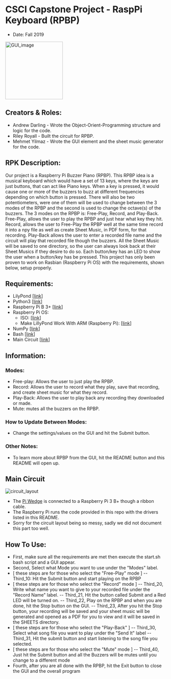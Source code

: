 # CSCI Capstone Project - RaspPi Keyboard (RPBP)
- Date: Fall 2019

<img width="180" alt="GUI_image" src="https://user-images.githubusercontent.com/15916367/98157166-2800c980-1e96-11eb-9af1-1fa7aff8a471.png">

## Creators & Roles:
- Andrew Darling - Wrote the Object-Orient-Programming structure and logic for the code.
- Riley Royall - Built the circuit for RPBP.
- Mehmet Yilmaz - Wrote the GUI element and the sheet music generator for the code.

## RPK Description:
Our project is a Raspberry Pi Buzzer Piano (RPBP). This RPBP idea is a musical keyboard which would have a set of 13 keys, where the keys are just buttons, that can act like Piano keys. When a key is pressed, it would cause one or more of the buzzers to buzz at different frequencies depending on which button is pressed. There will also be two potentiometers, were one of them will be used to change between the 3 modes of the RPBP and the second is used to change the octave(s) of the buzzers. The 3 modes on the RPBP is: Free-Play, Record, and Play-Back. Free-Play, allows the user to play the RPBP and just hear what key they hit. Record, allows the user to Free-Play the RPBP well at the same time record it into a npy file as well as create Sheet Music, in PDF form, for that recording. Play-Back allows the user to enter a recorded file name and the circuit will play that recorded file though the buzzers. All the Sheet Music will be saved to one directory, so the user can always look back at their Sheet Musics if they desire to do so. Each button/key has an LED to show the user when a button/key has be pressed. This project has only been proven to work on Rasbian (Raspberry Pi OS) with the requirements, shown below, setup properly.

## Requirements:
- LilyPond [[link](http://lilypond.org/text-input.html)]
- Python3 [[link](https://www.python.org/downloads/)]
- Raspberry Pi B 3+ [[link](https://www.raspberrypi.org/products/raspberry-pi-3-model-b-plus/?resellerType=home)]
- Raspberry Pi OS:
	- ISO: [[link](https://www.raspberrypi.org/downloads/)]
	- Make LillyPond Work With ARM (Raspberry Pi): [[link](http://partitura.org/index.php/lilypond/)]
- NumPy [[link](https://numpy.org/install/)]
- Bash [[link](https://www.gnu.org/software/bash/)]
- Main Circuit [[link](https://github.com/MehmetMHY/keyboard/tree/master/circuit)]

## Information:
### Modes:
- Free-play: Allows the user to just play the RPBP.
- Record: Allows the user to record what they play, save that recording, and create sheet music for what they record.
- Play-Back: Allows the user to play back any recording they downloaded or made.
- Mute: mutes all the buzzers on the RPBP.
### How to Update Between Modes:
- Change the settings/values on the GUI and hit the Submit button.
### Other Notes:
- To learn more about RPBP from the GUI, hit the README button and this README will open up. 

## Main Circuit
![circuit_layout](https://user-images.githubusercontent.com/15916367/103166572-a61b8580-47e0-11eb-8a56-a44db605b634.jpeg)
- The [Pi Wedge](https://www.sparkfun.com/products/13717) is connected to a Raspberry Pi 3 B+ though a ribbon cable. 
- The Raspberry Pi runs the code provided in this repo with the drivers listed in this README.
- Sorry for the circuit layout being so messy, sadly we did not document this part too well.

## How To Use:
- First, make sure all the requirements are met then execute the start.sh bash script and a GUI appear.
- Second, Select what Mode you want to use under the "Modes" label.
- [ these steps are for those who select the "Free-Play" mode ]
-- Third_10: Hit the Submit button and start playing on the RPBP
- [ these steps are for those who select the "Record" mode ]
-- Third_20, Write what name you want to give to your recorded file under the "Record Name" label.
-- Third_21, Hit the button called Submit and a Red LED will be turned on.
-- Third_22, Play on the RPBP and when you are done, hit the Stop button on the GUI.
-- Third_23, After you hit the Stop button, your recording will be saved and your sheet music will be generated and opened as a PDF for you to view and it will be saved in the SHEETS directory.
- [ these steps are for those who select the "Play-Back" ]
-- Third_30, Select what song file you want to play under the "Send It" label
-- Third_31, Hit the submit button and start listening to the song file you selected.
- [ these steps are for those who select the "Mute" mode ]
-- Third_40, Just hit the Submit button and all the Buzzers will be mutes until you change to a different mode
- Fourth, after you are all done with the RPBP, hit the Exit button to close the GUI and the overall program


